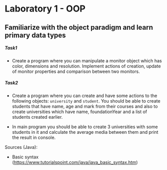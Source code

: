 # Laboratory 1 - OOP

## Familiarize with the object paradigm and learn primary data types

##### Task1

- Create a program where you can manipulate a monitor object which has color, dimensions and resolution. Implement actions of creation, update of monitor properties and comparison between two monitors. 


##### Task2

- Create a program where you can create and have some actions to the following objects: `university` and `student`. You should be able to create students that have name, age and mark from their courses and also to create universities which have name, foundationYear and a list of students created earlier.

- In main program you should be able to create 3 universities with some students in it and calculate the average media between them and print the result in console.

Sources (Java):
- Basic syntax (https://www.tutorialspoint.com/java/java_basic_syntax.htm)

